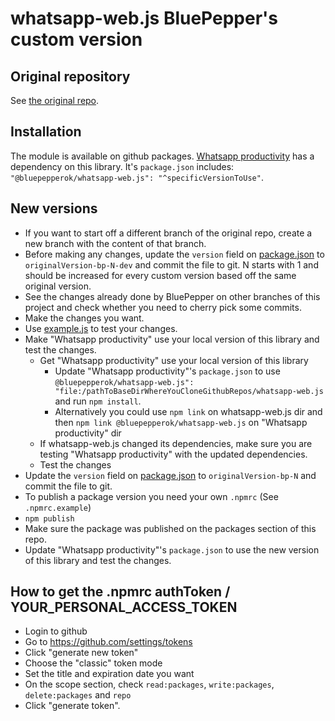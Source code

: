 # whatsapp-web.js BluePepper's custom version

## Original repository

See [the original repo](https://github.com/pedroslopez/whatsapp-web.js).

## Installation

The module is available on github packages.
[Whatsapp productivity](https://github.com/bluepepperok/whatsapp-productivity) has a dependency on this library. It's `package.json` includes: `"@bluepepperok/whatsapp-web.js": "^specificVersionToUse"`.

## New versions
- If you want to start off a different branch of the original repo, create a new branch with the content of that branch.
- Before making any changes, update the `version` field on [package.json](package.json) to `originalVersion-bp-N-dev` and commit the file to git. N starts with 1 and should be increased for every custom version based off the same original version.  
- See the changes already done by BluePepper on other branches of this project and check whether you need to cherry pick some commits.
- Make the changes you want.
- Use [example.js](example.js) to test your changes.
- Make "Whatsapp productivity" use your local version of this library and test the changes.
  - Get "Whatsapp productivity" use your local version of this library  
    - Update "Whatsapp productivity"'s `package.json` to use `@bluepepperok/whatsapp-web.js": "file:/pathToBaseDirWhereYouCloneGithubRepos/whatsapp-web.js` and run `npm install`.
     - Alternatively you could use `npm link` on whatsapp-web.js dir and then `npm link @bluepepperok/whatsapp-web.js` on "Whatsapp productivity" dir
  - If whatsapp-web.js changed its dependencies, make sure you are testing "Whatsapp productivity" with the updated dependencies.
  - Test the changes
- Update the `version` field on [package.json](package.json) to `originalVersion-bp-N` and commit the file to git.
- To publish a package version you need your own `.npmrc` (See `.npmrc.example`)
- `npm publish`
- Make sure the package was published on the packages section of this repo.
- Update "Whatsapp productivity"'s `package.json` to use the new version of this library and test the changes.


## How to get the .npmrc authToken / YOUR_PERSONAL_ACCESS_TOKEN
- Login to github
- Go to https://github.com/settings/tokens
- Click "generate new token"
- Choose the "classic" token mode
- Set the title and expiration date you want
- On the scope section, check `read:packages`, `write:packages`, `delete:packages` and `repo` 
- Click "generate token".
